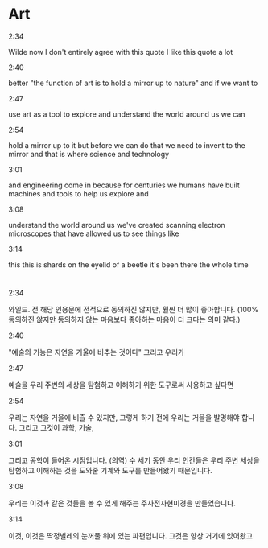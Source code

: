 # Art

2:34

Wilde now I don't entirely agree with this quote I like this quote a lot

2:40

better "the function of art is to hold a mirror up to nature" and if we want to

2:47

use art as a tool to explore and understand the world around us we can

2:54

hold a mirror up to it but before we can do that we need to invent to the mirror and that is where science and technology

3:01

and engineering come in because for centuries we humans have built machines and tools to help us explore and

3:08

understand the world around us we've created scanning electron microscopes that have allowed us to see things like

3:14

this this is shards on the eyelid of a beetle it's been there the whole time

#

2:34

와일드. 전 해당 인용문에 전적으로 동의하진 않지만, 훨씬 더 많이 좋아합니다. (100% 동의하진 않지만 동의하지 않는 마음보다 좋아하는 마음이 더 크다는 의미 같다.)

2:40 

"예술의 기능은 자연을 거울에 비추는 것이다" 그리고 우리가 

2:47

예술을 우리 주변의 세상을 탐험하고 이해하기 위한 도구로써 사용하고 싶다면

2:54

우리는 자연을 거울에 비출 수 있지만, 그렇게 하기 전에 우리는 거울을 발명해야 합니다. 그리고 그것이 과학, 기술, 

3:01 

그리고 공학이 들어온 시점입니다. (의역) 수 세기 동안 우리 인간들은 우리 주변 세상을 탐험하고 이해하는 것을 도와줄 기계와 도구를 만들어왔기 때문입니다.

3:08

우리는 이것과 같은 것들을 볼 수 있게 해주는 주사전자현미경을 만들었습니다. 

3:14

이것, 이것은 딱정벌레의 눈꺼풀 위에 있는 파편입니다. 그것은 항상 거기에 있어왔고 